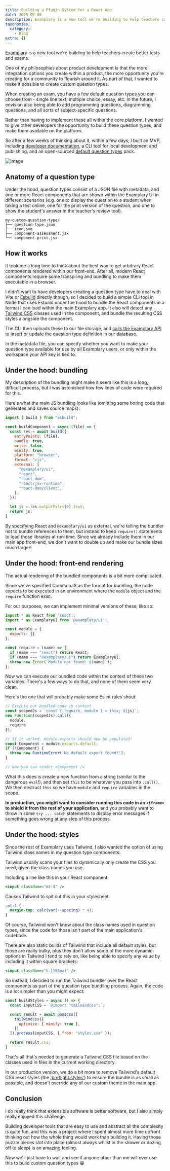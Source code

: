 ```yaml
---
title: Building a Plugin System for a React App
date: 2025-07-30
description: Examplary is a new tool we're building to help teachers create better tests and exams.  One of my philosophies about product development is that the...
taxonomies:
  category:
    - Blog
extra: {}
---
```


[Examplary](https://examplary.ai) is a new tool we're building to help teachers create better tests and exams.

One of my philosophies about product development is that the more integration options you create within a product, the more opportunity you're creating for a community to flourish around it. As part of that, I wanted to make it possible to create custom question types.

When creating an exam, you have a few default question types you can choose from - single line text, multiple choice, essay, etc. In the future, I envision also being able to add programming questions, diagramming questions, and all sorts of subject-specific questions.

Rather than having to implement these all within the core platform, I wanted to give other developers the opportunity to build these question types, and make them available on the platform.

So after a few weeks of thinking about it, within a few days, I built an MVP, including [developer documentation](https://developers.examplary.ai/question-types/), a CLI tool for local development and publishing, and an open-sourced [default question types](https://github.com/examplary-ai/default-questions-pack) pack.

<img src="https://mirri.link/4UOLnLN" alt="Image" />

## Anatomy of a question type

Under the hood, question types consist of a JSON file with metadata, and one or more React components that are shown within the Examplary UI in different scenarios (e.g. one to display the question to a student when taking a test online, one for the print version of the question, and one to show the student's answer in the teacher's review tool).

```
my-custom-question-type/  
├── question-type.json  
├── icon.svg  
├── component-assessment.jsx  
└── component-print.jsx
```

## How it works

It took me a long time to think about the best way to get arbitrary React components rendered within our front-end. After all, modern React components require some transpiling and bundling to make them executable in a browser. 

I didn't want to have developers creating a question type have to deal with Vite or [Esbuild](https://esbuild.github.io) directly though, so I decided to build a simple CLI tool in Node that uses Esbuild under the hood to bundle the React components in a format I can load within the main Examplary app. It also will detect any [Tailwind CSS](https://tailwindcss.com) classes used in the component, and bundle the resulting CSS styles alongside the component.

The CLI then uploads these to our file storage, and [calls the Examplary API](https://developers.examplary.ai/rest-api/post-question-types) to insert or update the question type definition in our database.

In the metadata file, you can specify whether you want to make your question type available for use by all Examplary users, or only within the workspace your API key is tied to.

## Under the hood: bundling

My description of the bundling might make it seem like this is a long, difficult process, but I was astonished how few lines of code were required for this.

Here's what the main JS bundling looks like (omitting some boring code that generates and saves source maps):

```js
import { build } from "esbuild";

const buildComponent = async (file) => {
  const res = await build({
    entryPoints: [file],
    bundle: true,
    write: false,
    minify: true,
    platform: "browser",
    format: "cjs",
    external: [
      "@examplary/ui",
      "react",
      "react-dom",
      "react/jsx-runtime",
      "react-dom/client",
    ],
  });

  let js = res.outputFiles[0].text;
  return js;
}
```

By specifying React and `@examplary/ui` as external, we're telling the bundler not to bundle references to them, but instead to keep `require()` statements to load those libraries at run-time. Since we already include them in our main app front-end, we don't want to double up and make our bundle sizes much larger!

## Under the hood: front-end rendering
The actual rendering of the bundled components is a bit more complicated.

Since we've specified CommonJS as the format for bundling, the code expects to be executed in an environment where the `module` object and the `require` function exist.

For our purposes, we can implement minimal versions of these, like so:

```js
import * as React from 'react';
import * as ExamplaryUI from '@examplary/ui';

const module = { 
  exports: {}
};

const require = (name) => {
  if (name === "react") return React;
  if (name === "@examplary/ui") return ExamplaryUI;
  throw new Error(`Module not found: ${name}`);
};
```

Now we can execute our bundled code within the context of these two variables. There's a few ways to do that, and none of them seem very clean.

Here's the one that will probably make some Eslint rules shout:

```js
// Execute our bundled code in context
const scopedJs = `const { require, module } = this; ${js}`;
new Function(scopedJs).call({
  module,
  require
});

// If it worked, module.exports should now be populated!
const Component = module.exports.default;
if (!Component) {
  throw new RuntimeError('No default export found!');
}

// Now you can render <Component />
```

What this does is create a new function from a string (similar to the dangerous `eval`!), and then set `this` to be whatever you pass into `.call()`. We then destruct `this` so we have `module` and `require` variables in the scope.

**In production, you might want to consider running this code in an `<iframe>` to shield it from the rest of your application**, and you probably want to throw in some `try ... catch` statements to display error messages if something goes wrong at any step of this process.


## Under the hood: styles
Since the rest of Examplary uses Tailwind, I also wanted the option of using Tailwind class names in my question type components. 

Tailwind usually scans your files to dynamically only create the CSS you need, given the class names you use.

Including a line like this in your React component:

```jsx
<input className="mt-4" />
```

Causes Tailwind to spit out this in your stylesheet:

```css
.mt-4 {
  margin-top: calc(var(--spacing) * 4);
}
```

Of course, Tailwind won't know about the class names used in question types, since the code for those isn't part of the main application's codebase.

There are also static builds of Tailwind that include all default styles, but those are really bulky, plus they don't allow some of the more dynamic options in Tailwind I tend to rely on, like being able to specify any value by including it within square brackets:

```jsx
<input className="h-[158px]" />
```

So instead, I decided to run the Tailwind bundler over the React components as part of the question type bundling process. Again, the code is a lot simpler than you might expect:

```js
const buildStyles = async () => {
  const inputCSS = `@import "tailwindcss";`;

  const result = await postcss([
    tailwindcss({
      optimize: { minify: true },
    }),
  ]).process(inputCSS, { from: "styles.css" });

  return result.css;
}
```

That's all that's needed to generate a Tailwind CSS file based on the classes used in files in the current working directory.

In our production version, we do a bit more to remove Tailwind's default CSS reset styles (the ['preflight styles'](https://tailwindcss.com/docs/preflight#disabling-preflight)) to ensure the bundle is as small as possible, and doesn't override any of our custom theme in the main app.


## Conclusion

I do really think that extensible software is better software, but I also simply really enjoyed this challenge. 

Building developer tools that are easy to use and abstract all the complexity is quite fun, and this was a project where I spent almost more time upfront thinking out how the whole thing would work than building it. Having those puzzle pieces slot into place (almost always whilst in the shower or dozing off to sleep) is an amazing feeling.

Now we'll just have to wait and see if anyone other than me will ever use this to build custom question types 😁



<style>a[href="#internal-link"] { color: #9b9b9b; text-decoration: none !important; }</style>